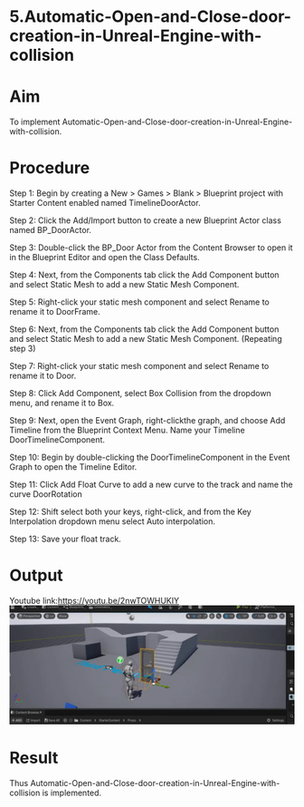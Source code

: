 #  5.Automatic-Open-and-Close-door-creation-in-Unreal-Engine-with-collision

# Aim
To implement Automatic-Open-and-Close-door-creation-in-Unreal-Engine-with-collision.
# Procedure
Step 1: Begin by creating a New > Games > Blank > Blueprint project with Starter Content enabled named TimelineDoorActor.


Step 2: Click the Add/Import button to create a new Blueprint Actor class named BP_DoorActor.


Step 3: Double-click the BP_Door Actor from the Content Browser to open it in the Blueprint Editor and open the Class Defaults.


Step 4: Next, from the Components tab click the Add Component button and select Static Mesh to add a new Static Mesh Component.


Step 5: Right-click your static mesh component and select Rename to rename it to DoorFrame.


Step 6: Next, from the Components tab click the Add Component button and select Static Mesh to add a new Static Mesh Component. (Repeating step 3)

Step 7: Right-click your static mesh component and select Rename to rename it to Door.


Step 8: Click Add Component, select Box Collision from the dropdown menu, and rename it to Box.


Step 9: Next, open the Event Graph, right-clickthe graph, and choose Add Timeline from the Blueprint Context Menu. Name your Timeline DoorTimelineComponent.


Step 10: Begin by double-clicking the DoorTimelineComponent in the Event Graph to open the Timeline Editor.


Step 11: Click Add Float Curve to add a new curve to the track and name the curve DoorRotation


Step 12: Shift select both your keys, right-click, and from the Key Interpolation dropdown menu select Auto interpolation.


Step 13: Save your float track.

# Output
Youtube link:https://youtu.be/2nwTOWHUKIY
![](g.png)

# Result
Thus Automatic-Open-and-Close-door-creation-in-Unreal-Engine-with-collision is implemented.
